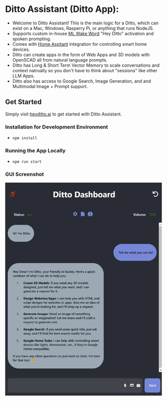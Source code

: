 # Ditto Assistant (Ditto App):
- Welcome to Ditto Assistant! This is the main logic for a Ditto, which can exist on a Mac, Windows, Rasperry Pi, or anything that runs NodeJS.
- Supports custom in-house [ML Wake Word](https://github.com/omarzanji/ditto_activation) "Hey Ditto" activation and spoken prompting.
- Comes with [Home Assitant](https://www.home-assistant.io/) integration for controlling smart home devices.
- Ditto can create apps in the form of Web Apps and 3D models with OpenSCAD all from natural language prompts.
- Ditto has Long & Short Term Vector Memory to scale conversations and context natrually so you don't have to think about "sessions" like other LLM Apps.
- Ditto also has access to Google Search, Image Generation, and and Multimodal Image + Prompt support.

## Get Started
Simply visit [heyditto.ai](https://heyditto.ai) to get started with Ditto Assistant.

### Installation for Development Environment
- `npm install`

### Running the App Locally
- `npm run start`

### GUI Screenshot
![](/images/ui.png)